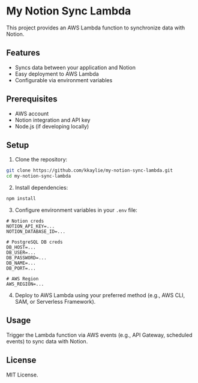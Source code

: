 # My Notion Sync Lambda

This project provides an AWS Lambda function to synchronize data with Notion.

## Features

- Syncs data between your application and Notion
- Easy deployment to AWS Lambda
- Configurable via environment variables

## Prerequisites

- AWS account
- Notion integration and API key
- Node.js (if developing locally)

## Setup

1. Clone the repository:

```bash
git clone https://github.com/kkaylie/my-notion-sync-lambda.git
cd my-notion-sync-lambda
```

2. Install dependencies:

```bash
npm install
```

3. Configure environment variables in your `.env` file:

```
# Notion creds
NOTION_API_KEY=...
NOTION_DATABASE_ID=...

# PostgreSQL DB creds
DB_HOST=...
DB_USER=...
DB_PASSWORD=...
DB_NAME=...
DB_PORT=...

# AWS Region
AWS_REGION=...
```

4. Deploy to AWS Lambda using your preferred method (e.g., AWS CLI, SAM, or Serverless Framework).

## Usage

Trigger the Lambda function via AWS events (e.g., API Gateway, scheduled events) to sync data with Notion.

## License

MIT License.

